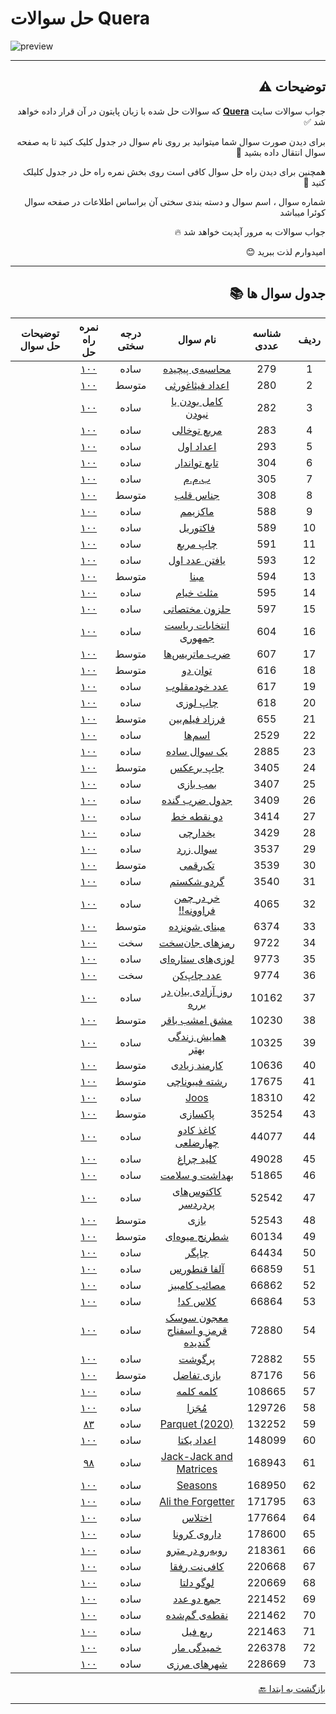 # حل سوالات Quera
![preview](https://quera.org/static/react/assets/quera_logo-fa17772f.svg)

***
<div dir="rtl">

## توضیحات ⚠️

جواب سوالات سایت **[Quera](https://quera.org/dashboard)** که سوالات حل شده با زبان پایتون در آن قرار داده خواهد شد ✅

برای دیدن صورت سوال شما میتوانید بر روی نام سوال در جدول کلیک کنید تا به صفحه سوال انتقال داده بشید 📨

همچنین برای دیدن راه حل سوال کافی است روی بخش نمره راه حل در جدول کلیلک کنید 💯

شماره سوال ، اسم سوال و دسته بندی سختی آن براساس اطلاعات در صفحه سوال کوئرا میباشد 

جواب سوالات به مرور آپدیت خواهد شد 🔥

امیدوارم لذت ببرید 😊

***

## جدول سوال ها 📚

ردیف | شناسه عددی | نام سوال | درجه سختی | نمره راه حل | توضیحات حل سوال
:-: | :-: | :-: | :-: | :-: | :-:
1 | 279 | [محاسبه‌ی پیچیده](https://quera.org/problemset/279) | ساده | [۱۰۰](Codes/easy/279/) | |
2 | 280 | [اعداد فیثاغورثی](https://quera.org/problemset/280) | متوسط | [۱۰۰](Codes/mid/280/) | |
3 | 282 | [کامل بودن یا نبودن](https://quera.org/problemset/282) | ساده | [۱۰۰](Codes/easy/282/) | |
4 | 283 | [مربع توخالی](https://quera.org/problemset/283) | ساده | [۱۰۰](Codes/easy/283/) | |
5 | 293 | [اعداد اول](https://quera.org/problemset/293) | ساده | [۱۰۰](Codes/easy/293/) | |
6 | 304 | [تابع تواندار](https://quera.org/problemset/304) | ساده | [۱۰۰](Codes/easy/304/) | |
7 | 305 | [ب.م.م](https://quera.org/problemset/305) | ساده | [۱۰۰](Codes/easy/305/) | |
8 | 308 | [جناس قلب](https://quera.org/problemset/308) | متوسط | [۱۰۰](Codes/mid/308/) | |
9 | 588 | [ماکزیمم](https://quera.org/problemset/588) | ساده | [۱۰۰](Codes/easy/588/) | |
10 | 589 | [فاکتوریل](https://quera.org/problemset/589) | ساده | [۱۰۰](Codes/easy/589/) | |
11 | 591 | [چاپ مربع](https://quera.org/problemset/591) | ساده | [۱۰۰](Codes/easy/591/) | |
12 | 593 | [یافتن عدد اول](https://quera.org/problemset/593) | ساده | [۱۰۰](Codes/easy/593/) | |
13 | 594 | [مبنا](https://quera.org/problemset/594) | متوسط | [۱۰۰](Codes/mid/594/) | |
14 | 595 | [مثلث خیام](https://quera.org/problemset/595) | ساده | [۱۰۰](Codes/easy/595/) | |
15 | 597 | [حلزون مختصاتی](https://quera.org/problemset/597) | ساده | [۱۰۰](Codes/easy/597/) | |
16 | 604 | [انتخابات ریاست جمهوری](https://quera.org/problemset/604) | ساده | [۱۰۰](Codes/easy/604/) | |
17 | 607 | [ضرب ماتریس‌ها](https://quera.org/problemset/607) | متوسط | [۱۰۰](Codes/mid/607/) | |
18 | 616 | [توان دو](https://quera.org/problemset/616) | متوسط | [۱۰۰](Codes/mid/616/) | |
19 | 617 | [عدد خودمقلوب](https://quera.org/problemset/617) | ساده | [۱۰۰](Codes/easy/617/) | |
20 | 618 | [چاپ لوزی](https://quera.org/problemset/618) | ساده | [۱۰۰](Codes/easy/618/) | |
21 | 655 | [فرزاد فیلم‌بین](https://quera.org/problemset/655) | متوسط | [۱۰۰](Codes/mid/655/) | |
22 | 2529 | [اسم‌ها](https://quera.org/problemset/2529) | ساده | [۱۰۰](Codes/easy/2529/) | |
23 | 2885 | [یک سوال ساده](https://quera.org/problemset/2885) | ساده | [۱۰۰](Codes/easy/2885/) | |
24 | 3405 | [چاپ برعکس](https://quera.org/problemset/3405) | متوسط | [۱۰۰](Codes/mid/3405/) | |
25 | 3407 | [بمب بازی](https://quera.org/problemset/3407) | ساده | [۱۰۰](Codes/easy/3407/) | |
26 | 3409 | [جدول ضرب گنده](https://quera.org/problemset/3409) | ساده | [۱۰۰](Codes/easy/3409/) | |
27 | 3414 | [دو نقطه خط](https://quera.org/problemset/3414) | ساده | [۱۰۰](Codes/easy/3414/) | |
28 | 3429 | [یخدارچی](https://quera.org/problemset/3429) | ساده | [۱۰۰](Codes/easy/3429/) | |
29 | 3537 | [سوال زرد](https://quera.org/problemset/3537) | ساده | [۱۰۰](Codes/easy/3537/) | |
30 | 3539 | [تک‌رقمی](https://quera.org/problemset/3539) | متوسط | [۱۰۰](Codes/mid/3539/) | |
31 | 3540 | [گردو شکستم](https://quera.org/problemset/3540) | ساده | [۱۰۰](Codes/easy/3540/) | |
32 | 4065 | [خر در چمن فراوونه!!](https://quera.org/problemset/4065) | ساده | [۱۰۰](Codes/easy/4065/) | |
33 | 6374 | [مبنای شونزده](https://quera.org/problemset/6374) | متوسط | [۱۰۰](Codes/mid/6374/) | |
34 | 9722 | [رمزهای جان‌سخت](https://quera.org/problemset/9722) | سخت | [۱۰۰](Codes/hard/9722/) | |
35 | 9773 | [لوزی‌های ستاره‌ای](https://quera.org/problemset/9773) | ساده | [۱۰۰](Codes/easy/9773/) | |
36 | 9774 | [عدد چاپ‌کن](https://quera.org/problemset/9774) | سخت | [۱۰۰](Codes/hard/9774/) | |
37 | 10162 | [روز آزادی بیان در برره](https://quera.org/problemset/10162) | ساده | [۱۰۰](Codes/easy/10162/) | |
38 | 10230 | [مشق امشب باقر](https://quera.org/problemset/10230) | متوسط | [۱۰۰](Codes/mid/10230/) | |
39 | 10325 | [همایش زندگی بهتر](https://quera.org/problemset/10325) | ساده | [۱۰۰](Codes/easy/10325/) | |
40 | 10636 | [کارمند زیادی](https://quera.org/problemset/10636) | متوسط | [۱۰۰](Codes/mid/10636/) | |
41 | 17675 | [رشته فیبوناچی](https://quera.org/problemset/17675) | متوسط | [۱۰۰](Codes/mid/17675/) | |
42 | 18310 | [Joos](https://quera.org/problemset/18310) | ساده | [۱۰۰](Codes/easy/18310/) | |
43 | 35254 | [پاکسازی](https://quera.org/problemset/35254) | متوسط | [۱۰۰](Codes/mid/35254/) | |
44 | 44077 | [کاغذ کادو چهارضلعی](https://quera.org/problemset/44077) | ساده | [۱۰۰](Codes/easy/44077/) | |
45 | 49028 | [کلید چراغ](https://quera.org/problemset/49028) | ساده | [۱۰۰](Codes/easy/49028/) | |
46 | 51865 | [بهداشت و سلامت](https://quera.org/problemset/51865) | ساده | [۱۰۰](Codes/easy/51865/) | |
47 | 52542 | [کاکتوس‌های پردردسر](https://quera.org/problemset/52542) | ساده | [۱۰۰](Codes/easy/52542/) | |
48 | 52543 | [بازی](https://quera.org/problemset/52543) | متوسط | [۱۰۰](Codes/mid/52543/) | |
49 | 60134 | [شطرنج میوه‌ای](https://quera.org/problemset/60134) | متوسط | [۱۰۰](Codes/mid/60134/) | |
50 | 64434 | [چاپگر](https://quera.org/problemset/64434) | ساده | [۱۰۰](Codes/easy/64434/) | |
51 | 66859 | [آلفا قنطورس](https://quera.org/problemset/66859) | ساده | [۱۰۰](Codes/easy/66859/) | |
52 | 66862 | [مصائب کامبیز](https://quera.org/problemset/66862) | ساده | [۱۰۰](Codes/easy/66862/) | |
53 | 66864 | [کلاس کد!](https://quera.org/problemset/66864) | ساده | [۱۰۰](Codes/easy/66864/) | |
54 | 72880 | [معجون سوسک قرمز و اسفناج گندیده](https://quera.org/problemset/72880) | ساده | [۱۰۰](Codes/easy/72880/) | |
55 | 72882 | [پرگوشت](https://quera.org/problemset/72882) | ساده | [۱۰۰](Codes/easy/72882/) | |
56 | 87176 | [بازی تفاضل](https://quera.org/problemset/87176) | متوسط | [۱۰۰](Codes/mid/87176/) | |
57 | 108665 | [کلمه کلمه](https://quera.org/problemset/108665) | ساده | [۱۰۰](Codes/easy/108665/) | |
58 | 129726 | [مُجَزا](https://quera.org/problemset/129726) | ساده | [۱۰۰](Codes/easy/129726/) | |
59 | 132252 | [Parquet (2020)](https://quera.org/problemset/132252) | ساده | [۸۳](Codes/easy/132252/) | |
60 | 148099 | [اعداد یکتا](https://quera.org/problemset/148099) | ساده | [۱۰۰](Codes/easy/148099/) | |
61 | 168943 | [Jack-Jack and Matrices](https://quera.org/problemset/168943) | ساده | [۹۸](Codes/easy/168943/) | |
62 | 168950 | [Seasons](https://quera.org/problemset/168950) | ساده | [۱۰۰](Codes/easy/168950/) | |
63 | 171795 | [Ali the Forgetter](https://quera.org/problemset/171795) | ساده | [۱۰۰](Codes/easy/171795/) | |
64 | 177664 | [اختلاس](https://quera.org/problemset/177664) | ساده | [۱۰۰](Codes/easy/177664/) | |
65 | 178600 | [داروی کرونا](https://quera.org/problemset/178600) | ساده | [۱۰۰](Codes/easy/178600/) | |
66 | 218361 | [روبه‌رو در مترو](https://quera.org/problemset/218361) | ساده | [۱۰۰](Codes/easy/218361/) | |
67 | 220668 | [کافی‌نت رفقا](https://quera.org/problemset/220668) | ساده | [۱۰۰](Codes/easy/220668/) | |
68 | 220669 | [لوگو دلتا](https://quera.org/problemset/220669) | ساده | [۱۰۰](Codes/easy/220669/) | |
69 | 221452 | [جمع دو عدد](https://quera.org/problemset/221452) | ساده | [۱۰۰](Codes/easy/221452/) | |
70 | 221462 | [نقطه‌ی گم‌شده](https://quera.org/problemset/221462) | ساده | [۱۰۰](Codes/easy/221462/) | |
71 | 221463 | [ربع فیل](https://quera.org/problemset/221463) | ساده | [۱۰۰](Codes/easy/221463/) | |
72 | 226378 | [خمیدگی مار](https://quera.org/problemset/226378) | ساده | [۱۰۰](Codes/easy/226378/) | |
73 | 228669 | [شهرهای مرزی](https://quera.org/problemset/228669) | ساده | [۱۰۰](Codes/easy/228669/) | |

[بازگشت به ابتدا :back:](#حل-سوالات-Quera)
***

</div>
